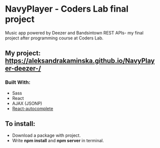 # NavyPlayer - Coders Lab final project
Music app powered by Deezer and Bandsintown REST APIs- my final project after programming course at Coders Lab.

## My project: https://aleksandrakaminska.github.io/NavyPlayer-deezer-/

### Built With:
 - Sass
 - React
 - AJAX (JSONP)
 - [React-autocomplete](https://github.com/reactjs/react-autocomplete)

## To install:

- Download a package with project.
- Write **npm install** and **npm server** in terminal.

